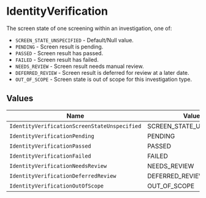 # IdentityVerification

The screen state of one screening within an investigation, one of:
- `SCREEN_STATE_UNSPECIFIED` - Default/Null value.
- `PENDING` - Screen result is pending.
- `PASSED` - Screen result has passed.
- `FAILED` - Screen result has failed.
- `NEEDS_REVIEW` - Screen result needs manual review.
- `DEFERRED_REVIEW` - Screen result is deferred for review at a later date.
- `OUT_OF_SCOPE` - Screen state is out of scope for this investigation type.


## Values

| Name                                         | Value                                        |
| -------------------------------------------- | -------------------------------------------- |
| `IdentityVerificationScreenStateUnspecified` | SCREEN_STATE_UNSPECIFIED                     |
| `IdentityVerificationPending`                | PENDING                                      |
| `IdentityVerificationPassed`                 | PASSED                                       |
| `IdentityVerificationFailed`                 | FAILED                                       |
| `IdentityVerificationNeedsReview`            | NEEDS_REVIEW                                 |
| `IdentityVerificationDeferredReview`         | DEFERRED_REVIEW                              |
| `IdentityVerificationOutOfScope`             | OUT_OF_SCOPE                                 |